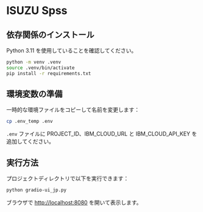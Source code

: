 # ISUZU Spss

## 依存関係のインストール

Python 3.11 を使用していることを確認してください。

```bash
python -m venv .venv
source .venv/bin/activate
pip install -r requirements.txt
```

## 環境変数の準備

一時的な環境ファイルをコピーして名前を変更します：

```bash
cp .env_temp .env
```
`.env` ファイルに PROJECT_ID、IBM_CLOUD_URL と IBM_CLOUD_API_KEY を追加してください。

## 実行方法

プロジェクトディレクトリで以下を実行できます：

```bash
python gradio-ui_jp.py
```
ブラウザで [http://localhost:8080](http://localhost:8080) を開いて表示します。

